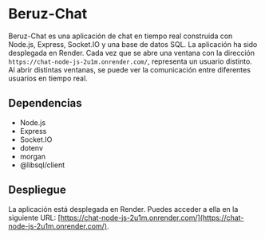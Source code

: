 # Beruz-Chat

Beruz-Chat es una aplicación de chat en tiempo real construida con Node.js, Express, Socket.IO y una base de datos SQL. La aplicación ha sido desplegada en Render. Cada vez que se abre una ventana con la dirección `https://chat-node-js-2u1m.onrender.com/`, representa un usuario distinto. Al abrir distintas ventanas, se puede ver la comunicación entre diferentes usuarios en tiempo real.

## Dependencias

- Node.js
- Express
- Socket.IO
- dotenv
- morgan
- @libsql/client

## Despliegue

La aplicación está desplegada en Render. Puedes acceder a ella en la siguiente URL: [https://chat-node-js-2u1m.onrender.com/](https://chat-node-js-2u1m.onrender.com/).

